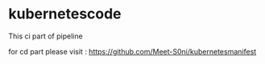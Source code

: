 # kubernetescode

This ci part of pipeline 

for cd part please visit :
https://github.com/Meet-S0ni/kubernetesmanifest
